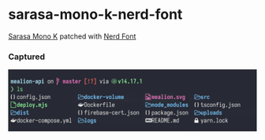 # sarasa-mono-k-nerd-font

[Sarasa Mono K](https://github.com/be5invis/Sarasa-Gothic) patched with [Nerd Font](https://github.com/ryanoasis/nerd-fonts)

### Captured
![Captured](https://raw.githubusercontent.com/cstria0106/sarasa-mono-k-nerd-font/main/capture.png)
